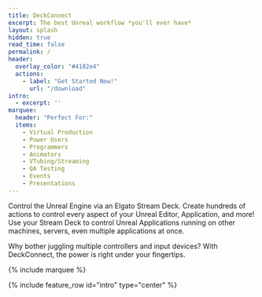 ```yaml
---
title: DeckConnect
excerpt: The best Unreal workflow *you'll ever have*
layout: splash
hidden: true
read_time: false
permalink: /
header:
  overlay_color: "#4182e4"
  actions:
    - label: "Get Started Now!"
      url: "/download"
intro: 
  - excerpt: ''
marquee:
  header: "Perfect For:"
  items:
    - Virtual Production
    - Power Users
    - Programmers
    - Animators
    - VTubing/Streaming
    - QA Testing
    - Events
    - Presentations
---
```


Control the Unreal Engine via an Elgato Stream Deck. Create hundreds of actions to control every aspect of your Unreal Editor, Application, and more!
Use your Stream Deck to control Unreal Applications running on other machines, servers, even multiple applications at once.

Why bother juggling multiple controllers and input devices? With DeckConnect, the power is right under your fingertips.

{% include marquee %}

{% include feature_row id="intro" type="center" %}
